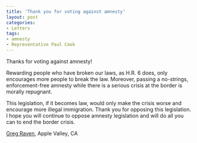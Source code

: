 ```yaml
---
title: 'Thank you for voting against amnesty'
layout: post
categories:
- Letters
tags:
- amnesty
- Representative Paul Cook
---
```


Thanks for voting against amnesty!

Rewarding people who have broken our laws, as H.R. 6 does, only encourages more people to break the law. Moreover, passing a no-strings, enforcement-free amnesty while there is a serious crisis at the border is morally repugnant.

This legislation, if it becomes law, would only make the crisis worse and encourage more illegal immigration. Thank you for opposing this legislation. I hope you will continue to oppose amnesty legislation and will do all you can to end the border crisis.

[Greg Raven](https://www.gregraven.org/), Apple Valley, CA